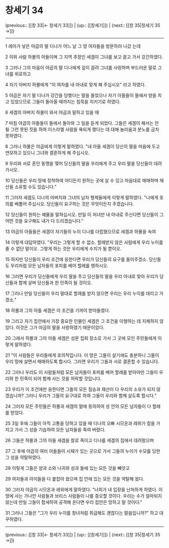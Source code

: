 # 창세기 34

(previous:: [[창 33|← 창세기 33]]) | (up:: [[창세기]]) | (next:: [[창 35|창세기 35 →]])

***




1 
레아가 낳은 야곱의 딸 디나가 어느 날 그 땅 여자들을 방문하러 나갔 는데 



2 
히위 사람 하몰의 아들이며 그 지역 추장인 세겜이 그녀를 보고 끌고 가서 강간하였다. 



3 
그러나 그의 마음이 야곱의 딸 디나에게 깊이 끌려 그녀를 사랑하며 부드러운 말로 그녀를 위로하고 



4 
자기 아버지 하몰에게 "이 여자를 내 아내로 맞게 해 주십시오" 라고 하였다. 



5 
야곱은 자기 딸 디나가 강간을 당했다는 말을 들었으나 자기 아들들이 들에서 양을 치고 있었으므로 그들이 돌아올 때까지는 침묵을 지키기로 하였다. 



6 
세겜의 아버지 하몰이 와서 야곱과 말하고 있을 때 



7 
마침 야곱의 아들들이 들에서 돌아와 그 일을 듣게 되었다. 그들은 세겜이 해서는 안 될 그런 못된 짓을 하여 이스라엘 사람을 욕되게 했다는 데 대해 놀라움과 분노를 금치 못하였다. 



8 
그러나 하몰은 야곱에게 이렇게 말하였다. "내 아들 세겜이 당신의 딸을 마음에 두고 연모하고 있으니 그녀와 결혼하게 해 주십시오. 



9 
우리와 서로 혼인 동맹을 맺어 당신들의 딸을 우리에게 주고 우리 딸을 당신들이 데려가시오. 



10 
당신들은 우리 땅에 정착하여 어디든지 원하는 곳에 살 수 있고 마음대로 매매하며 재산을 소유할 수도 있습니다." 



11 
그러자 세겜도 디나의 아버지와 그녀의 남자 형제들에게 이렇게 말하였다. "나에게 호의를 베풀어 주십시오. 당신들이 요구하는 것은 무엇이든지 주겠습니다. 



12 
당신들이 원하는 예물을 말하십시오. 만일 이 처녀만 내 아내로 주신다면 당신들이 그 어떤 것을 요구해도 내가 다 드리겠습니다." 



13 
야곱의 아들들은 세겜이 자기들의 누이 디나를 더럽혔으므로 세겜과 하몰을 속여 



14 
이렇게 대답하였다. "우리는 그렇게 할 수 없소. 할례받지 않은 사람에게 우리 누이를 줄 수 없단 말이오. 그렇게 하는 것은 우리에게 수치가 될 뿐이오. 



15 
하지만 당신들이 우리 조건에 응한다면 우리가 당신들의 요구를 들어주겠소. 당신들도 우리처럼 모든 남자들의 포피를 베어 할례를 행하시오. 



16 
그러면 우리가 당신들에게 우리 딸을 주고 당신들의 딸을 우리 아내로 맞아 우리가 당신들과 함께 살며 당신들과 한 민족이 될 것이오. 



17 
그러나 만일 당신들이 우리 말대로 할례를 받지 않으면 우리는 우리 누이를 데리고 가겠소." 



18 
하몰과 그의 아들 세겜은 이 조건을 기꺼이 받아들였다. 



19 
그리고 자기 집안에서 가장 중요한 인물인 세겜은 그 조건을 이행하는 데 지체하지 않았다. 이것은 그가 야곱의 딸을 사랑하였기 때문이었다. 



20 
그래서 하몰과 그의 아들 세겜은 성문 집회 장소로 가서 그 곳에 모인 주민들에게 이렇게 말하였다. 



21 
"이 사람들은 우리들에게 호의적입니다. 이 땅은 그들이 살기에도 충분하니 그들이 우리 땅에 살면서 매매하도록 합시다. 그러면 우리가 그들과 서로 결혼할 수 있습니다. 



22 
그러나 우리도 이 사람들처럼 모든 남자들이 포피를 베어 할례를 받아야만 그들이 우리와 한 민족이 되어 함께 사는 것을 허락할 것입니다. 



23 
우리가 이 조건에만 응한다면 그들의 모든 짐승과 재산이 다 우리의 소유가 되지 않겠습니까? 그러니 우리가 그들의 요구대로 하여 그들이 우리와 함께 살도록 합시다." 



24 
그러자 모든 주민들은 하몰과 세겜의 말에 동의하여 성 안의 모든 남자들이 다 할례를 받았다. 



25 
3일 후에 그들이 아직 고통을 당하고 있을 때 디나의 오빠 시므온과 레위가 칼을 가지고 가서 그 성을 기습하여 모든 남자들을 죽여 버렸다. 



26 
그들은 하몰과 그의 아들 세겜을 칼로 죽이고 디나를 세겜의 집에서 데려왔으며 



27 
그 후에 야곱의 여러 아들들이 시체가 있는 곳으로 가서 그들의 누이가 수모를 당한 그 성을 약탈하였다. 



28 
이렇게 그들은 양과 소와 나귀와 성과 들에 있는 모든 것을 빼앗고 



29 
여자들과 아이들을 다 붙잡아 왔으며 집 안에 있는 모든 것을 약탈해 왔다. 



30 
그러자 야곱이 시므온과 레위에게 말하였다. "너희가 내 입장을 난처하게 하였다. 이 땅에 사는 가나안 사람들과 브리스 사람들이 나를 증오할 것이다. 우리는 수가 얼마되지 않는데 만일 그들이 합세하여 공격해 온다면 우리 집안은 망하고 말 것이다." 



31 
그러나 그들은 "그가 우리 누이를 창녀처럼 취급해도 괜찮다는 말씀입니까?" 하고 대꾸하였다.

***

(previous:: [[창 33|← 창세기 33]]) | (up:: [[창세기]]) | (next:: [[창 35|창세기 35 →]])
